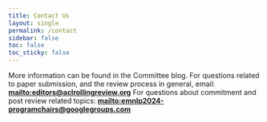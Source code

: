 ```yaml
---
title: Contact Us
layout: single
permalink: /contact
sidebar: false
toc: false
toc_sticky: false
---
```


More information can be found in the Committee blog. 
For questions related to paper submission, and the review process in general, email: __<mailto:editors@aclrollingreview.org>__
For questions about commitment and post review related topics: __<mailto:emnlp2024-programchairs@googlegroups.com>__

